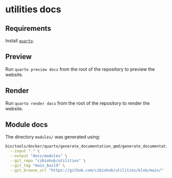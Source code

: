 # utilities docs

## Requirements

Install [`quarto`](https://quarto.org/docs/get-started/).

## Preview

Run `quarto preview docs` from the root of the repository to preview the website.

## Render

Run `quarto render docs` from the root of the repository to render the website.

## Module docs
The directory `modules/` was generated using:

```bash
bin/tools/docker/quarto/generate_documentation_qmd/generate_documentation_qmd \
  --input "." \
  --output "docs/modules" \
  --git_repo "czbiohub/utilities" \
  --git_tag "main_build" \
  --git_browse_url "https://github.com/czbiohub/utilities/blob/main/"
```